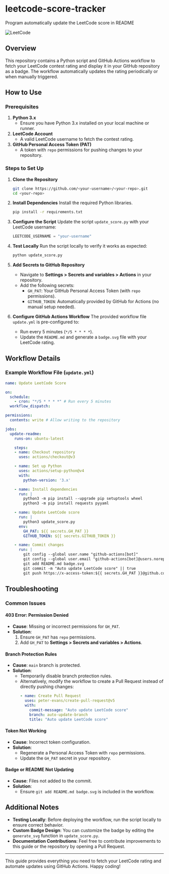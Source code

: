 # leetcode-score-tracker

Program automatically update the LeetCode score in README


![LeetCode](https://img.shields.io/badge/LeetCode-1724-orange?style=flat&logo=leetcode&logoColor=white)

## Overview
This repository contains a Python script and GitHub Actions workflow to fetch your LeetCode contest rating and display it in your GitHub repository as a badge. The workflow automatically updates the rating periodically or when manually triggered.



## How to Use

### Prerequisites
1. **Python 3.x**
   - Ensure you have Python 3.x installed on your local machine or runner.
2. **LeetCode Account**
   - A valid LeetCode username to fetch the contest rating.
3. **GitHub Personal Access Token (PAT)**
   - A token with `repo` permissions for pushing changes to your repository.

### Steps to Set Up

1. **Clone the Repository**
   ```bash
   git clone https://github.com/<your-username>/<your-repo>.git
   cd <your-repo>
   ```

2. **Install Dependencies**
   Install the required Python libraries.
   ```bash
   pip install -r requirements.txt
   ```

3. **Configure the Script**
   Update the script `update_score.py` with your LeetCode username:
   ```python
   LEETCODE_USERNAME = "your-username"
   ```

4. **Test Locally**
   Run the script locally to verify it works as expected:
   ```bash
   python update_score.py
   ```

5. **Add Secrets to GitHub Repository**
   - Navigate to **Settings > Secrets and variables > Actions** in your repository.
   - Add the following secrets:
     - `GH_PAT`: Your GitHub Personal Access Token (with `repo` permissions).
     - `GITHUB_TOKEN`: Automatically provided by GitHub for Actions (no manual setup needed).

6. **Configure GitHub Actions Workflow**
   The provided workflow file `update.yml` is pre-configured to:
   - Run every 5 minutes (`*/5 * * * *`).
   - Update the `README.md` and generate a `badge.svg` file with your LeetCode rating.



## Workflow Details

### Example Workflow File (`update.yml`)
```yaml
name: Update LeetCode Score

on:
  schedule:
    - cron: "*/5 * * * *" # Run every 5 minutes
  workflow_dispatch:

permissions:
  contents: write # Allow writing to the repository

jobs:
  update-readme:
    runs-on: ubuntu-latest

    steps:
    - name: Checkout repository
      uses: actions/checkout@v3

    - name: Set up Python
      uses: actions/setup-python@v4
      with:
        python-version: '3.x'

    - name: Install dependencies
      run: |
        python3 -m pip install --upgrade pip setuptools wheel
        python3 -m pip install requests pyyaml

    - name: Update LeetCode score
      run: |
        python3 update_score.py
      env:
        GH_PAT: ${{ secrets.GH_PAT }}
        GITHUB_TOKEN: ${{ secrets.GITHUB_TOKEN }}

    - name: Commit changes
      run: |
        git config --global user.name "github-actions[bot]"
        git config --global user.email "github-actions[bot]@users.noreply.github.com"
        git add README.md badge.svg
        git commit -m "Auto update LeetCode score" || true
        git push https://x-access-token:${{ secrets.GH_PAT }}@github.com/<your-username>/<your-repo>.git main
```

## Troubleshooting

### Common Issues

#### **403 Error: Permission Denied**
- **Cause**: Missing or incorrect permissions for `GH_PAT`.
- **Solution**:
  1. Ensure `GH_PAT` has `repo` permissions.
  2. Add `GH_PAT` to **Settings > Secrets and variables > Actions**.

#### **Branch Protection Rules**
- **Cause**: `main` branch is protected.
- **Solution**:
  - Temporarily disable branch protection rules.
  - Alternatively, modify the workflow to create a Pull Request instead of directly pushing changes:
    ```yaml
    - name: Create Pull Request
      uses: peter-evans/create-pull-request@v5
      with:
        commit-message: "Auto update LeetCode score"
        branch: auto-update-branch
        title: "Auto update LeetCode score"
    ```

#### **Token Not Working**
- **Cause**: Incorrect token configuration.
- **Solution**:
  - Regenerate a Personal Access Token with `repo` permissions.
  - Update the `GH_PAT` secret in your repository.

#### **Badge or README Not Updating**
- **Cause**: Files not added to the commit.
- **Solution**:
  - Ensure `git add README.md badge.svg` is included in the workflow.


## Additional Notes

- **Testing Locally**:
  Before deploying the workflow, run the script locally to ensure correct behavior.
- **Custom Badge Design**:
  You can customize the badge by editing the `generate_svg` function in `update_score.py`.
- **Documentation Contributions**:
  Feel free to contribute improvements to this guide or the repository by opening a Pull Request.

---

This guide provides everything you need to fetch your LeetCode rating and automate updates using GitHub Actions. Happy coding!

